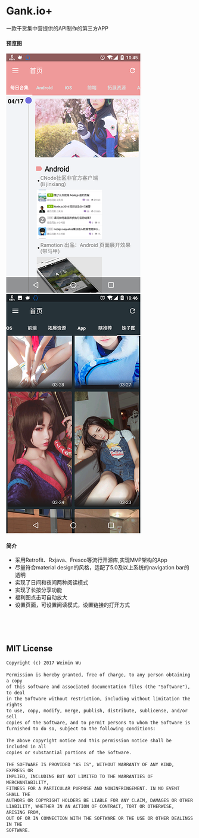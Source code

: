 # Gank.io+
一款干货集中营提供的API制作的第三方APP

#### 预览图
![image](https://github.com/clam314/Image/blob/master/gank_io_home.png?raw=true)<br>
![image](https://github.com/clam314/Image/blob/master/gank_io_welfare.png?raw=true)<br>
#### 简介
- 采用Retrofit、Rxjava、Fresco等流行开源库,实现MVP架构的App
- 尽量符合material design的风格，适配了5.0及以上系统的navigation bar的透明
- 实现了日间和夜间两种阅读模式
- 实现了长按分享功能
- 福利图点击可自动放大
- 设置页面，可设置阅读模式，设置链接的打开方式

<br>
<br>
<br>


MIT License
-------
```
Copyright (c) 2017 Weimin Wu

Permission is hereby granted, free of charge, to any person obtaining a copy
of this software and associated documentation files (the "Software"), to deal
in the Software without restriction, including without limitation the rights
to use, copy, modify, merge, publish, distribute, sublicense, and/or sell
copies of the Software, and to permit persons to whom the Software is
furnished to do so, subject to the following conditions:

The above copyright notice and this permission notice shall be included in all
copies or substantial portions of the Software.

THE SOFTWARE IS PROVIDED "AS IS", WITHOUT WARRANTY OF ANY KIND, EXPRESS OR
IMPLIED, INCLUDING BUT NOT LIMITED TO THE WARRANTIES OF MERCHANTABILITY,
FITNESS FOR A PARTICULAR PURPOSE AND NONINFRINGEMENT. IN NO EVENT SHALL THE
AUTHORS OR COPYRIGHT HOLDERS BE LIABLE FOR ANY CLAIM, DAMAGES OR OTHER
LIABILITY, WHETHER IN AN ACTION OF CONTRACT, TORT OR OTHERWISE, ARISING FROM,
OUT OF OR IN CONNECTION WITH THE SOFTWARE OR THE USE OR OTHER DEALINGS IN THE
SOFTWARE.
```
